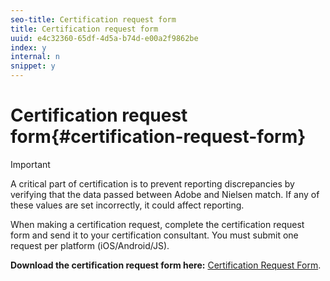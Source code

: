 ```yaml
---
seo-title: Certification request form
title: Certification request form
uuid: e4c32360-65df-4d5a-b74d-e00a2f9862be
index: y
internal: n
snippet: y
---
```


# Certification request form{#certification-request-form}

>[!IMPORTANT]
>
>A critical part of certification is to prevent reporting discrepancies by verifying that the data passed between Adobe and Nielsen match. If any of these values are set incorrectly, it could affect reporting.

When making a certification request, complete the certification request form and send it to your certification consultant. You must submit one request per platform (iOS/Android/JS).

**Download the certification request form here:** [Certification Request Form](cert_req_form_nielsen.docx). 
